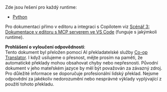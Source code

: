 <!--
CO_OP_TRANSLATOR_METADATA:
{
  "original_hash": "c8c1a74c74f6c2d42d511daf12d0b6c5",
  "translation_date": "2025-07-14T06:34:57+00:00",
  "source_file": "09-CaseStudy/docs-mcp/solution/README.md",
  "language_code": "cs"
}
-->
Zde jsou řešení pro každý runtime:
- [Python](./python/README.md)

Pro dokumentaci přímo v editoru a integraci s Copilotem viz [Scénář 3: Dokumentace v editoru s MCP serverem ve VS Code](./scenario3/README.md) (funguje s jakýmkoli runtime).

**Prohlášení o vyloučení odpovědnosti**:  
Tento dokument byl přeložen pomocí AI překladatelské služby [Co-op Translator](https://github.com/Azure/co-op-translator). I když usilujeme o přesnost, mějte prosím na paměti, že automatické překlady mohou obsahovat chyby nebo nepřesnosti. Původní dokument v jeho mateřském jazyce by měl být považován za závazný zdroj. Pro důležité informace se doporučuje profesionální lidský překlad. Nejsme odpovědní za jakékoliv nedorozumění nebo nesprávné výklady vyplývající z použití tohoto překladu.